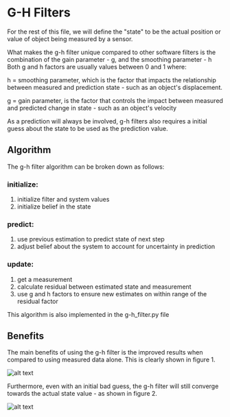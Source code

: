 # G-H Filters

For the rest of this file, we will define the "state" to be the actual position or value of object being measured by a sensor. 

What makes the g-h filter unique compared to other software filters is the combination of the gain parameter - g, and the smoothing parameter - h
Both g and h factors are usually values between 0 and 1 where:  

h = smoothing parameter, which is the factor that impacts the relationship between measured and prediction state - such as an object's displacement.

g = gain parameter, is the factor that controls the impact between measured and predicted change in state - such as an object's velocity

As a prediction will always be involved, g-h filters also requires a initial guess about the state to be used as the prediction value.

## Algorithm

The g-h filter algorithm can be broken down as follows:

### initialize:
1. initialize filter and system values
2. initialize belief in the state

### predict: 
1. use previous estimation to predict state of next step
2. adjust belief about the system to account for uncertainty in prediction

### update:
1. get a measurement 
2. calculate residual between estimated state and measurement
3. use g and h factors to ensure new estimates on within range of the residual factor

This algorithm is also implemented in the g-h_filter.py file

## Benefits

The main benefits of using the g-h filter is the improved results when compared to using measured data alone. This is clearly shown in figure 1. 

![alt text](https://github.com/brucew5978-git/g-h_filter/blob/main/g-h_filter_result.png)

Furthermore, even with an initial bad guess, the g-h filter will still converge towards the actual state value - as shown in figure 2. 

![alt text](https://github.com/brucew5978-git/g-h_filter/blob/main/rlabbe_bad_initial_guess.png)

